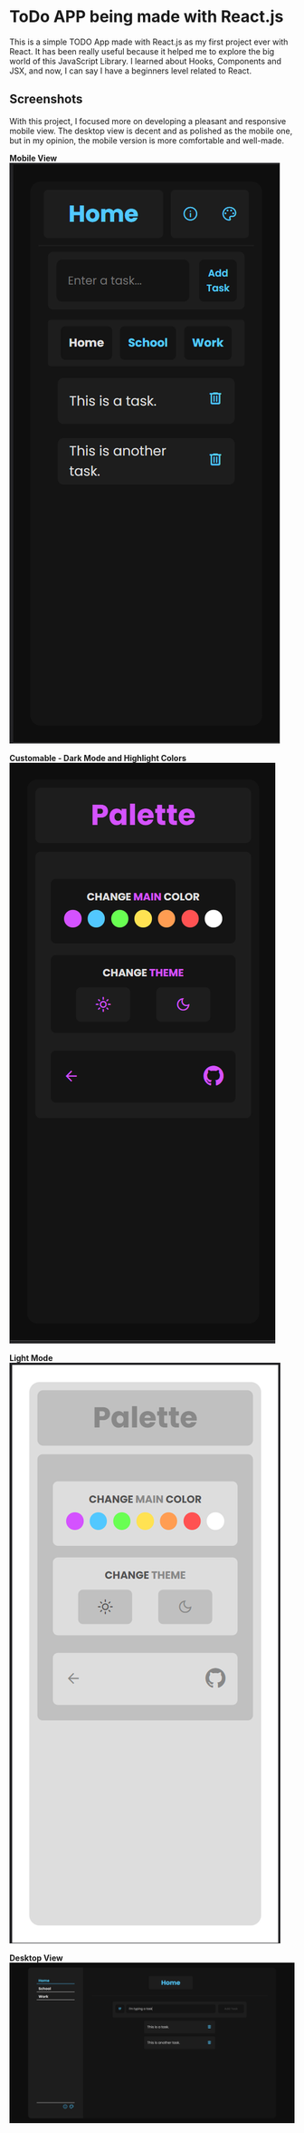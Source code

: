 # ToDo APP being made with React.js

This is a simple TODO App made with React.js as my first project ever with React.
It has been really useful because it helped me to explore the big world of this JavaScript Library. I learned about Hooks, Components and JSX, and now, I can say I have a beginners level related to React. 

## Screenshots

With this project, I focused more on developing a pleasant and responsive mobile view. The desktop view is decent and as polished as the mobile one, but in my opinion, the mobile version is more comfortable and well-made.

**Mobile View**
![Mobile View](img\main.png)

**Customable - Dark Mode and Highlight Colors**
![Customization Menu - Mobile View](img\custom1.png)

**Light Mode**
![Light Mode - Mobile View](img\custom2.png)

**Desktop View**
![Desktop View](img\desktop.png)
